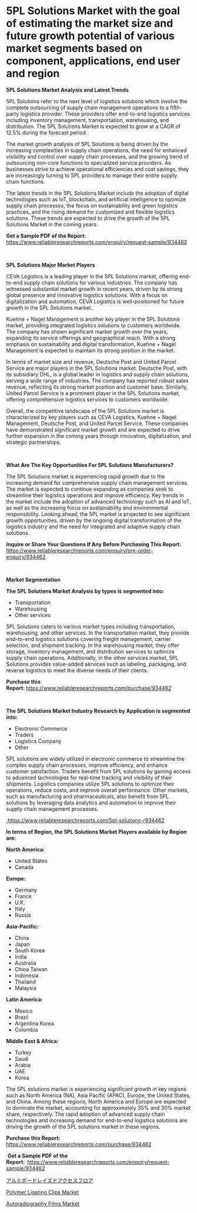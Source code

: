 <p><h1>5PL Solutions Market with the goal of estimating the market size and future growth potential of various market segments based on component, applications, end user and region</h1></p><p><strong>5PL Solutions Market Analysis and Latest Trends</strong></p>
<p><p>5PL Solutions refer to the next level of logistics solutions which involve the complete outsourcing of supply chain management operations to a fifth-party logistics provider. These providers offer end-to-end logistics services including inventory management, transportation, warehousing, and distribution. The 5PL Solutions Market is expected to grow at a CAGR of 12.5% during the forecast period.</p><p>The market growth analysis of 5PL Solutions is being driven by the increasing complexities in supply chain operations, the need for enhanced visibility and control over supply chain processes, and the growing trend of outsourcing non-core functions to specialized service providers. As businesses strive to achieve operational efficiencies and cost savings, they are increasingly turning to 5PL providers to manage their entire supply chain functions.</p><p>The latest trends in the 5PL Solutions Market include the adoption of digital technologies such as IoT, blockchain, and artificial intelligence to optimize supply chain processes, the focus on sustainability and green logistics practices, and the rising demand for customized and flexible logistics solutions. These trends are expected to drive the growth of the 5PL Solutions Market in the coming years.</p></p>
<p><strong>Get a Sample PDF of the Report:&nbsp;</strong> <a href="https://www.reliableresearchreports.com/enquiry/request-sample/934462">https://www.reliableresearchreports.com/enquiry/request-sample/934462</a></p>
<p>&nbsp;</p>
<p><strong>5PL Solutions Major Market Players</strong></p>
<p><p>CEVA Logistics is a leading player in the 5PL Solutions market, offering end-to-end supply chain solutions for various industries. The company has witnessed substantial market growth in recent years, driven by its strong global presence and innovative logistics solutions. With a focus on digitalization and automation, CEVA Logistics is well-positioned for future growth in the 5PL Solutions market.</p><p>Kuehne + Nagel Management is another key player in the 5PL Solutions market, providing integrated logistics solutions to customers worldwide. The company has shown significant market growth over the years, expanding its service offerings and geographical reach. With a strong emphasis on sustainability and digital transformation, Kuehne + Nagel Management is expected to maintain its strong position in the market.</p><p>In terms of market size and revenue, Deutsche Post and United Parcel Service are major players in the 5PL Solutions market. Deutsche Post, with its subsidiary DHL, is a global leader in logistics and supply chain solutions, serving a wide range of industries. The company has reported robust sales revenue, reflecting its strong market position and customer base. Similarly, United Parcel Service is a prominent player in the 5PL Solutions market, offering comprehensive logistics services to customers worldwide.</p><p>Overall, the competitive landscape of the 5PL Solutions market is characterized by key players such as CEVA Logistics, Kuehne + Nagel Management, Deutsche Post, and United Parcel Service. These companies have demonstrated significant market growth and are expected to drive further expansion in the coming years through innovation, digitalization, and strategic partnerships.</p></p>
<p>&nbsp;</p>
<p><strong>What Are The Key Opportunities For 5PL Solutions Manufacturers?</strong></p>
<p><p>The 5PL Solutions market is experiencing rapid growth due to the increasing demand for comprehensive supply chain management services. The market is expected to continue expanding as companies seek to streamline their logistics operations and improve efficiency. Key trends in the market include the adoption of advanced technology such as AI and IoT, as well as the increasing focus on sustainability and environmental responsibility. Looking ahead, the 5PL market is projected to see significant growth opportunities, driven by the ongoing digital transformation of the logistics industry and the need for integrated and adaptive supply chain solutions.</p></p>
<p><strong>Inquire or Share Your Questions If Any Before Purchasing This Report:</strong> <a href="https://www.reliableresearchreports.com/enquiry/pre-order-enquiry/934462">https://www.reliableresearchreports.com/enquiry/pre-order-enquiry/934462</a></p>
<p>&nbsp;</p>
<p><strong>Market Segmentation</strong></p>
<p><strong>The 5PL Solutions Market Analysis by types is segmented into:</strong></p>
<p><ul><li>Transportation</li><li>Warehousing</li><li>Other services</li></ul></p>
<p><p>5PL Solutions caters to various market types including transportation, warehousing, and other services. In the transportation market, they provide end-to-end logistics solutions covering freight management, carrier selection, and shipment tracking. In the warehousing market, they offer storage, inventory management, and distribution services to optimize supply chain operations. Additionally, in the other services market, 5PL Solutions provides value-added services such as labeling, packaging, and reverse logistics to meet the diverse needs of their clients.</p></p>
<p><strong>Purchase this Report:&nbsp;</strong><a href="https://www.reliableresearchreports.com/purchase/934462">https://www.reliableresearchreports.com/purchase/934462</a></p>
<p>&nbsp;</p>
<p><strong>The 5PL Solutions Market Industry Research by Application is segmented into:</strong></p>
<p><ul><li>Electronic Commerce</li><li>Traders</li><li>Logistics Company</li><li>Other</li></ul></p>
<p><p>5PL solutions are widely utilized in electronic commerce to streamline the complex supply chain processes, improve efficiency, and enhance customer satisfaction. Traders benefit from 5PL solutions by gaining access to advanced technologies for real-time tracking and visibility of their shipments. Logistics companies utilize 5PL solutions to optimize their operations, reduce costs, and improve overall performance. Other markets, such as manufacturing and pharmaceuticals, also benefit from 5PL solutions by leveraging data analytics and automation to improve their supply chain management processes.</p></p>
<p><a href="https://www.reliableresearchreports.com/5pl-solutions-r934462">&nbsp;https://www.reliableresearchreports.com/5pl-solutions-r934462</a></p>
<p><strong>In terms of Region, the 5PL Solutions Market Players available by Region are:</strong></p>
<p>
    <p> <strong> North America: </strong>
        <ul>
            <li>United States</li>
            <li>Canada</li>
        </ul>
        </p> 
    <p> <strong> Europe: </strong>
        <ul>
            <li>Germany</li>
            <li>France</li>
            <li>U.K.</li>
            <li>Italy</li>
            <li>Russia</li>
        </ul>
        </p> 
    <p> <strong> Asia-Pacific: </strong>
        <ul>
            <li>China</li>
            <li>Japan</li>
            <li>South Korea</li>
            <li>India</li>
            <li>Australia</li>
            <li>China Taiwan</li>
            <li>Indonesia</li>
            <li>Thailand</li>
            <li>Malaysia</li>
        </ul>
        </p> 
    <p> <strong> Latin America: </strong>
        <ul>
            <li>Mexico</li>
            <li>Brazil</li>
            <li>Argentina Korea</li>
            <li>Colombia</li>
        </ul>
        </p> 
    <p> <strong> Middle East & Africa: </strong>
        <ul>
            <li>Turkey</li>
            <li>Saudi</li>
            <li>Arabia</li>
            <li>UAE</li>
            <li>Korea</li>
        </ul>
    </p>
    </p>
<p><p>The 5PL solutions market is experiencing significant growth in key regions such as North America (NA), Asia Pacific (APAC), Europe, the United States, and China. Among these regions, North America and Europe are expected to dominate the market, accounting for approximately 35% and 30% market share, respectively. The rapid adoption of advanced supply chain technologies and increasing demand for end-to-end logistics solutions are driving the growth of the 5PL solutions market in these regions.</p></p>
<p><strong>Purchase this Report: </strong><a href="https://www.reliableresearchreports.com/purchase/934462">https://www.reliableresearchreports.com/purchase/934462</a></p>
<p>&nbsp;<strong>Get a Sample PDF of the Report:&nbsp;&nbsp;</strong><a href="https://www.reliableresearchreports.com/enquiry/request-sample/934462">https://www.reliableresearchreports.com/enquiry/request-sample/934462</a></p>
<p><strong></strong></p>
<p><p><a href="https://github.com/SimeonBode1/Market-Research-Report-List-1/blob/main/8967991174419.md">アルミボードレイズドアクセスフロア</a></p><p><a href="https://github.com/NaomieConner2023/Market-Research-Report-List-1/blob/main/polymer-ligating-clips-market.md">Polymer Ligating Clips Market</a></p><p><a href="https://github.com/iprahimabdulrahmman/Market-Research-Report-List-1/blob/main/autoradiography-films-market.md">Autoradiography Films Market</a></p></p>